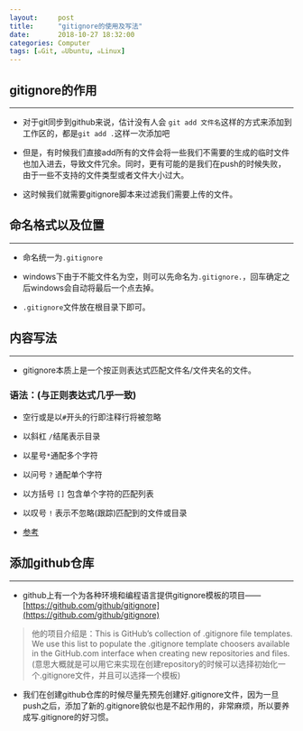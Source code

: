 ```yaml
---
layout:     post
title:      "gitignore的使用及写法"
date:       2018-10-27 18:32:00
categories: Computer
tags: [๑Git, ๑Ubuntu, ๑Linux]
---
```


## gitignore的作用
---

- 对于git同步到github来说，估计没有人会 `git add 文件名`这样的方式来添加到工作区的，都是`git add .`这样一次添加吧

- 但是，有时候我们直接add所有的文件会将一些我们不需要的生成的临时文件也加入进去，导致文件冗余。同时，更有可能的是我们在push的时候失败，由于一些不支持的文件类型或者文件大小过大。

- 这时候我们就需要gitignore脚本来过滤我们需要上传的文件。

## 命名格式以及位置
---

- 命名统一为`.gitignore`

- windows下由于不能文件名为空，则可以先命名为`.gitignore.`，回车确定之后windows会自动将最后一个点去掉。

- `.gitignore`文件放在根目录下即可。

## 内容写法
---

- gitignore本质上是一个按正则表达式匹配文件名/文件夹名的文件。

### 语法：(与正则表达式几乎一致)

- 空行或是以`#`开头的行即注释行将被忽略

- 以斜杠 `/`结尾表示目录

- 以星号`*`通配多个字符

- 以问号 `?` 通配单个字符

- 以方括号 `[]` 包含单个字符的匹配列表

- 以叹号 `!` 表示不忽略(跟踪)匹配到的文件或目录

- [参考](https://www.cnblogs.com/jingtyu/p/6831772.html)

## 添加github仓库
---

- github上有一个为各种环境和编程语言提供gitignore模板的项目——[https://github.com/github/gitignore](https://github.com/github/gitignore)

> 他的项目介绍是：This is GitHub’s collection of .gitignore file templates. We use this list to populate the .gitignore template choosers available in the GitHub.com interface when creating new repositories and files.(意思大概就是可以用它来实现在创建repository的时候可以选择初始化一个.gitignore文件，并且可以选择一个模板)

- 我们在创建github仓库的时候尽量先预先创建好.gitignore文件，因为一旦push之后，添加了新的.gitignore貌似也是不起作用的，非常麻烦，所以要养成写.gitignore的好习惯。
